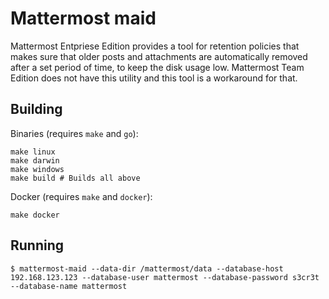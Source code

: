 # Mattermost maid

Mattermost Entpriese Edition provides a tool for retention policies that makes sure that older posts and attachments are automatically removed after a set period of time, to keep the disk usage low. Mattermost Team Edition does not have this utility and this tool is a workaround for that.


## Building

Binaries (requires `make` and `go`):

```shell
make linux
make darwin
make windows
make build # Builds all above
```

Docker (requires `make` and `docker`):

```shell
make docker
```


## Running

```shell
$ mattermost-maid --data-dir /mattermost/data --database-host 192.168.123.123 --database-user mattermost --database-password s3cr3t --database-name mattermost
```
